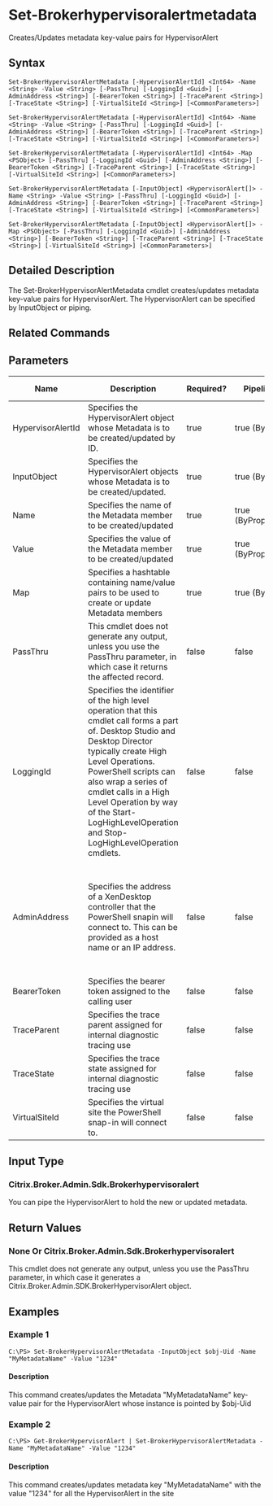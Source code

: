 ﻿
# Set-Brokerhypervisoralertmetadata
Creates/Updates metadata key-value pairs for HypervisorAlert
## Syntax

```
Set-BrokerHypervisorAlertMetadata [-HypervisorAlertId] <Int64> -Name <String> -Value <String> [-PassThru] [-LoggingId <Guid>] [-AdminAddress <String>] [-BearerToken <String>] [-TraceParent <String>] [-TraceState <String>] [-VirtualSiteId <String>] [<CommonParameters>]  
  
Set-BrokerHypervisorAlertMetadata [-HypervisorAlertId] <Int64> -Name <String> -Value <String> [-PassThru] [-LoggingId <Guid>] [-AdminAddress <String>] [-BearerToken <String>] [-TraceParent <String>] [-TraceState <String>] [-VirtualSiteId <String>] [<CommonParameters>]  
  
Set-BrokerHypervisorAlertMetadata [-HypervisorAlertId] <Int64> -Map <PSObject> [-PassThru] [-LoggingId <Guid>] [-AdminAddress <String>] [-BearerToken <String>] [-TraceParent <String>] [-TraceState <String>] [-VirtualSiteId <String>] [<CommonParameters>]  
  
Set-BrokerHypervisorAlertMetadata [-InputObject] <HypervisorAlert[]> -Name <String> -Value <String> [-PassThru] [-LoggingId <Guid>] [-AdminAddress <String>] [-BearerToken <String>] [-TraceParent <String>] [-TraceState <String>] [-VirtualSiteId <String>] [<CommonParameters>]  
  
Set-BrokerHypervisorAlertMetadata [-InputObject] <HypervisorAlert[]> -Map <PSObject> [-PassThru] [-LoggingId <Guid>] [-AdminAddress <String>] [-BearerToken <String>] [-TraceParent <String>] [-TraceState <String>] [-VirtualSiteId <String>] [<CommonParameters>]
```

## Detailed Description
The Set-BrokerHypervisorAlertMetadata cmdlet creates/updates metadata key-value pairs for HypervisorAlert. The HypervisorAlert can be specified by InputObject or piping.


## Related Commands

## Parameters
| Name   | Description | Required? | Pipeline Input | Default Value |
| --- | --- | --- | --- | --- |
| HypervisorAlertId | Specifies the HypervisorAlert object whose Metadata is to be created/updated by ID. | true | true (ByValue) |  |
| InputObject | Specifies the HypervisorAlert objects whose Metadata is to be created/updated. | true | true (ByValue) |  |
| Name | Specifies the name of the Metadata member to be created/updated | true | true (ByPropertyName) |  |
| Value | Specifies the value of the Metadata member to be created/updated | true | true (ByPropertyName) |  |
| Map | Specifies a hashtable containing name/value pairs to be used to create or update Metadata members | true | true (ByValue) |  |
| PassThru | This cmdlet does not generate any output, unless you use the PassThru parameter, in which case it returns the affected record. | false | false | False |
| LoggingId | Specifies the identifier of the high level operation that this cmdlet call forms a part of. Desktop Studio and Desktop Director typically create High Level Operations. PowerShell scripts can also wrap a series of cmdlet calls in a High Level Operation by way of the Start-LogHighLevelOperation and Stop-LogHighLevelOperation cmdlets. | false | false |  |
| AdminAddress | Specifies the address of a XenDesktop controller that the PowerShell snapin will connect to. This can be provided as a host name or an IP address. | false | false | Localhost. Once a value is provided by any cmdlet, this value will become the default. |
| BearerToken | Specifies the bearer token assigned to the calling user | false | false |  |
| TraceParent | Specifies the trace parent assigned for internal diagnostic tracing use | false | false |  |
| TraceState | Specifies the trace state assigned for internal diagnostic tracing use | false | false |  |
| VirtualSiteId | Specifies the virtual site the PowerShell snap-in will connect to. | false | false |  |

## Input Type

### Citrix.Broker.Admin.Sdk.Brokerhypervisoralert
You can pipe the HypervisorAlert to hold the new or updated metadata.
## Return Values

### None Or Citrix.Broker.Admin.Sdk.Brokerhypervisoralert
This cmdlet does not generate any output, unless you use the PassThru parameter, in which case it generates a Citrix.Broker.Admin.SDK.BrokerHypervisorAlert object.
## Examples

### Example 1

```
C:\PS> Set-BrokerHypervisorAlertMetadata -InputObject $obj-Uid -Name "MyMetadataName" -Value "1234"
```

#### Description
This command creates/updates the Metadata "MyMetadataName" key-value pair for the HypervisorAlert whose instance is pointed by \$obj-Uid
### Example 2

```
C:\PS> Get-BrokerHypervisorAlert | Set-BrokerHypervisorAlertMetadata -Name "MyMetadataName" -Value "1234"
```

#### Description
This command creates/updates metadata key "MyMetadataName" with the value "1234" for all the HypervisorAlert in the site
